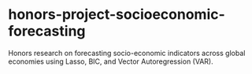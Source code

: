 # honors-project-socioeconomic-forecasting
Honors research on forecasting socio-economic indicators across global economies using Lasso, BIC, and Vector Autoregression (VAR).
